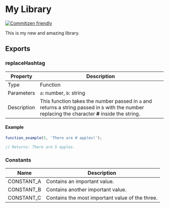 # My Library

[![Commitizen friendly](https://img.shields.io/badge/commitizen-friendly-brightgreen.svg)](http://commitizen.github.io/cz-cli/)

This is my new and amazing library.

## Exports

### __replaceHashtag__

| Property    | Description                |
|-------------|----------------------------|
| Type        | Function                   |
| Parameters  | `a`: number, `b`: string   |
| Description | This function takes the number passed in `a` and returns a string passed in `b` with the number replacing the character __#__ inside the string. |

#### Example

```javascript
function_example(5, 'There are # apples!');

// Returns: There are 5 apples.
```

### Constants

| Name       | Description                                     |
|------------|-------------------------------------------------|
| CONSTANT_A | Contains an important value.                    |
| CONSTANT_B | Contains another important value.               |
| CONSTANT_C | Contains the most important value of the three. |
